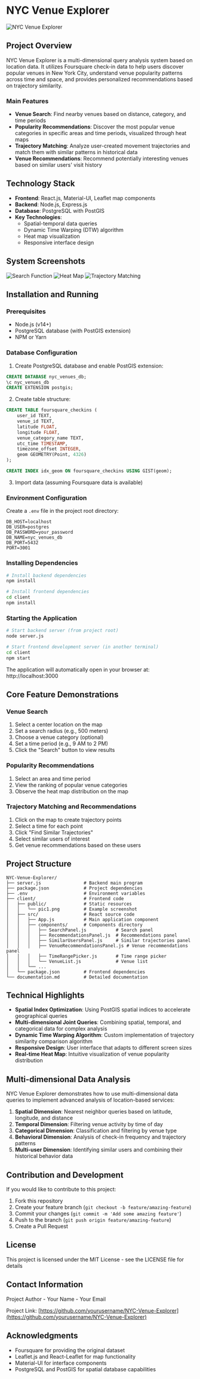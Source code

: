 # NYC Venue Explorer

![NYC Venue Explorer](client/public/pic1.png)

## Project Overview

NYC Venue Explorer is a multi-dimensional query analysis system based on location data. It utilizes Foursquare check-in data to help users discover popular venues in New York City, understand venue popularity patterns across time and space, and provides personalized recommendations based on trajectory similarity.

### Main Features

- **Venue Search**: Find nearby venues based on distance, category, and time periods
- **Popularity Recommendations**: Discover the most popular venue categories in specific areas and time periods, visualized through heat maps
- **Trajectory Matching**: Analyze user-created movement trajectories and match them with similar patterns in historical data
- **Venue Recommendations**: Recommend potentially interesting venues based on similar users' visit history

## Technology Stack

- **Frontend**: React.js, Material-UI, Leaflet map components
- **Backend**: Node.js, Express.js
- **Database**: PostgreSQL with PostGIS
- **Key Technologies**:
  - Spatial-temporal data queries
  - Dynamic Time Warping (DTW) algorithm
  - Heat map visualization
  - Responsive interface design

## System Screenshots

![Search Function](client/public/pic2.png)
![Heat Map](client/public/pic3.png)
![Trajectory Matching](client/public/pic4.png)

## Installation and Running

### Prerequisites

- Node.js (v14+)
- PostgreSQL database (with PostGIS extension)
- NPM or Yarn

### Database Configuration

1. Create PostgreSQL database and enable PostGIS extension:

```sql
CREATE DATABASE nyc_venues_db;
\c nyc_venues_db
CREATE EXTENSION postgis;
```

2. Create table structure:

```sql
CREATE TABLE foursquare_checkins (
    user_id TEXT,
    venue_id TEXT,
    latitude FLOAT,
    longitude FLOAT,
    venue_category_name TEXT,
    utc_time TIMESTAMP,
    timezone_offset INTEGER,
    geom GEOMETRY(Point, 4326)
);

CREATE INDEX idx_geom ON foursquare_checkins USING GIST(geom);
```

3. Import data (assuming Foursquare data is available)

### Environment Configuration

Create a `.env` file in the project root directory:

```
DB_HOST=localhost
DB_USER=postgres
DB_PASSWORD=your_password
DB_NAME=nyc_venues_db
DB_PORT=5432
PORT=3001
```

### Installing Dependencies

```bash
# Install backend dependencies
npm install

# Install frontend dependencies
cd client
npm install
```

### Starting the Application

```bash
# Start backend server (from project root)
node server.js

# Start frontend development server (in another terminal)
cd client
npm start
```

The application will automatically open in your browser at: http://localhost:3000

## Core Feature Demonstrations

### Venue Search

1. Select a center location on the map
2. Set a search radius (e.g., 500 meters)
3. Choose a venue category (optional)
4. Set a time period (e.g., 9 AM to 2 PM)
5. Click the "Search" button to view results

### Popularity Recommendations

1. Select an area and time period
2. View the ranking of popular venue categories
3. Observe the heat map distribution on the map

### Trajectory Matching and Recommendations

1. Click on the map to create trajectory points
2. Select a time for each point
3. Click "Find Similar Trajectories"
4. Select similar users of interest
5. Get venue recommendations based on these users

## Project Structure

```
NYC-Venue-Explorer/
├── server.js                # Backend main program
├── package.json             # Project dependencies
├── .env                     # Environment variables
├── client/                  # Frontend code
│   ├── public/              # Static resources
│   │   └── pic1.png         # Example screenshot
│   ├── src/                 # React source code
│   │   ├── App.js           # Main application component
│   │   ├── components/      # Components directory
│   │   │   ├── SearchPanel.js           # Search panel
│   │   │   ├── RecommendationsPanel.js  # Recommendations panel
│   │   │   ├── SimilarUsersPanel.js     # Similar trajectories panel
│   │   │   ├── VenueRecommendationsPanel.js # Venue recommendations panel
│   │   │   ├── TimeRangePicker.js       # Time range picker
│   │   │   └── VenueList.js             # Venue list
│   │   └── ...
│   └── package.json         # Frontend dependencies
└── documentation.md         # Detailed documentation
```

## Technical Highlights

- **Spatial Index Optimization**: Using PostGIS spatial indices to accelerate geographical queries
- **Multi-dimensional Joint Queries**: Combining spatial, temporal, and categorical data for complex analysis
- **Dynamic Time Warping Algorithm**: Custom implementation of trajectory similarity comparison algorithm
- **Responsive Design**: User interface that adapts to different screen sizes
- **Real-time Heat Map**: Intuitive visualization of venue popularity distribution

## Multi-dimensional Data Analysis

NYC Venue Explorer demonstrates how to use multi-dimensional data queries to implement advanced analysis of location-based services:

1. **Spatial Dimension**: Nearest neighbor queries based on latitude, longitude, and distance
2. **Temporal Dimension**: Filtering venue activity by time of day
3. **Categorical Dimension**: Classification and filtering by venue type
4. **Behavioral Dimension**: Analysis of check-in frequency and trajectory patterns
5. **Multi-user Dimension**: Identifying similar users and combining their historical behavior data

## Contribution and Development

If you would like to contribute to this project:

1. Fork this repository
2. Create your feature branch (`git checkout -b feature/amazing-feature`)
3. Commit your changes (`git commit -m 'Add some amazing feature'`)
4. Push to the branch (`git push origin feature/amazing-feature`)
5. Create a Pull Request

## License

This project is licensed under the MIT License - see the LICENSE file for details

## Contact Information

Project Author - Your Name - Your Email

Project Link: [https://github.com/yourusername/NYC-Venue-Explorer](https://github.com/yourusername/NYC-Venue-Explorer)

## Acknowledgments

- Foursquare for providing the original dataset
- Leaflet.js and React-Leaflet for map functionality
- Material-UI for interface components
- PostgreSQL and PostGIS for spatial database capabilities
